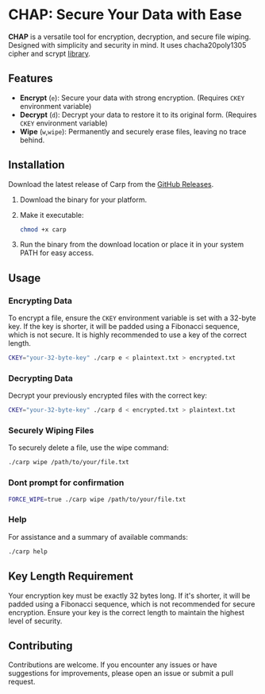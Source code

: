 # CHAP: Secure Your Data with Ease

**CHAP** is a versatile tool for encryption, decryption, and secure file wiping. Designed with simplicity and security in mind.
It uses chacha20poly1305 cipher and scrypt [library](https://github.com/8ff/cipherbox).

## Features
- **Encrypt** (`e`): Secure your data with strong encryption. (Requires `CKEY` environment variable)
- **Decrypt** (`d`): Decrypt your data to restore it to its original form. (Requires `CKEY` environment variable)
- **Wipe** (`w`,`wipe`): Permanently and securely erase files, leaving no trace behind.

## Installation
Download the latest release of Carp from the [GitHub Releases](https://github.com/8ff/carp/releases/tag/latest).

1. Download the binary for your platform.
2. Make it executable:

    ```bash
    chmod +x carp
    ```

3. Run the binary from the download location or place it in your system PATH for easy access.

## Usage

### Encrypting Data
To encrypt a file, ensure the `CKEY` environment variable is set with a 32-byte key. If the key is shorter, it will be padded using a Fibonacci sequence, which is not secure. It is highly recommended to use a key of the correct length.

```bash
CKEY="your-32-byte-key" ./carp e < plaintext.txt > encrypted.txt
```

### Decrypting Data
Decrypt your previously encrypted files with the correct key:

```bash
CKEY="your-32-byte-key" ./carp d < encrypted.txt > plaintext.txt
```

### Securely Wiping Files
To securely delete a file, use the wipe command:

```bash
./carp wipe /path/to/your/file.txt
```
### Dont prompt for confirmation
```bash
FORCE_WIPE=true ./carp wipe /path/to/your/file.txt
```

### Help
For assistance and a summary of available commands:

```bash
./carp help
```

## Key Length Requirement
Your encryption key must be exactly 32 bytes long. If it's shorter, it will be padded using a Fibonacci sequence, which is not recommended for secure encryption. Ensure your key is the correct length to maintain the highest level of security.

## Contributing
Contributions are welcome. If you encounter any issues or have suggestions for improvements, please open an issue or submit a pull request.
